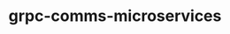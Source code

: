 ---
title: "grpc-comms-microservices"
slug: adv-lb
datetime: 2023-07-13T16:13:06.242Z
draft: true
tags:
  - advice
  - entry-level
  - learning
ogImage: ""
---